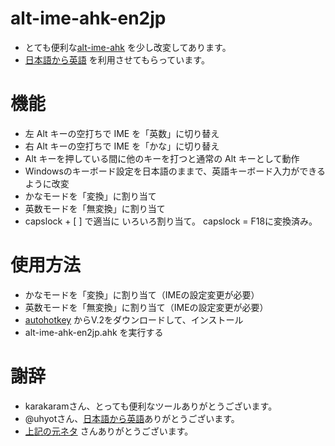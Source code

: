 # alt-ime-ahk-en2jp

* とても便利な[alt-ime-ahk](https://github.com/karakaram/alt-ime-ahk) を少し改変してあります。
* [日本語から英語](https://qiita.com/uhyot/items/e3039e9e730e89939b58) を利用させてもらっています。

# 機能

* 左 Alt キーの空打ちで IME を「英数」に切り替え
* 右 Alt キーの空打ちで IME を「かな」に切り替え
* Alt キーを押している間に他のキーを打つと通常の Alt キーとして動作
* Windowsのキーボード設定を日本語のままで、英語キーボード入力ができるように改変
* かなモードを「変換」に割り当て
* 英数モードを「無変換」に割り当て
* capslock + [ ] で適当に いろいろ割り当て。 capslock = F18に変換済み。


# 使用方法

* かなモードを「変換」に割り当て（IMEの設定変更が必要）
* 英数モードを「無変換」に割り当て（IMEの設定変更が必要）
* [autohotkey](https://www.autohotkey.com/) からV.2をダウンロードして、インストール
* alt-ime-ahk-en2jp.ahk を実行する

# 謝辞

* karakaramさん、とっても便利なツールありがとうございます。
* @uhyotさん、[日本語から英語](https://qiita.com/uhyot/items/e3039e9e730e89939b58)ありがとうございます。
* [上記の元ネタ](https://gnarl.hatenadiary.org/entry/20090429/1240996300) さんありがとうございます。

